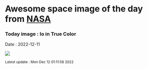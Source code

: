 
# Awesome space image of the day from [NASA](https://api.nasa.gov/)

### Today image : Io in True Color
Date : 2022-12-11

![](https://apod.nasa.gov/apod/image/2212/iotruecolor_galileo_960.jpg)

<small>Latest update : Mon Dec 12 01:11:58 2022</small>
        